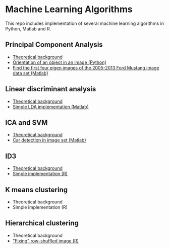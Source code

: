 # Machine Learning Algorithms
This repo includes implementation of several machine learning algorithms in Python, Matlab and R.


## Principal Component Analysis
  - [Theoretical background](https://docs.opencv.org/3.2.0/d1/dee/tutorial_introduction_to_pca.html)
  - [Orientation of an object in an image (Python)](https://github.com/Dzvezdana/machine-learning-and-data-science/tree/master/PCA/PCA-python)
  - [Find the first four eigen images of the 2005-2013 Ford Mustang image data set (Matlab)](https://github.com/Dzvezdana/machine-learning-and-data-science/tree/master/PCA/PCA-matlab)

## Linear discriminant analysis
  - [Theoretical background](https://sebastianraschka.com/Articles/2014_python_lda.html)
  - [Simple LDA implementation (Matlab)](https://github.com/Dzvezdana/machine-learning-and-data-science/tree/master/LDA)

## ICA and SVM
  - [Theoretical background](https://github.com/Dzvezdana/machine-learning-and-data-science/blob/master/ICA_and_SVM/report.pdf)
  - [Car detection in image set (Matlab)](https://github.com/Dzvezdana/machine-learning-and-data-science/tree/master/ICA_and_SVM)

## ID3
  - [Theoretical background]((https://github.com/Dzvezdana/machine-learning-and-data-science/blob/master/id3/report.pdf))
  - [Simple implementation (R)](https://github.com/Dzvezdana/machine-learning-and-data-science/tree/master/id3)

## K means clustering
  - Theoretical background
  - Simple implementation (R) 

## Hierarchical clustering 
  - Theoretical background
  - ["Fixing" row-shuffled image (R)](https://github.com/Dzvezdana/machine-learning-and-data-science/blob/master/hierarchical_clustering)